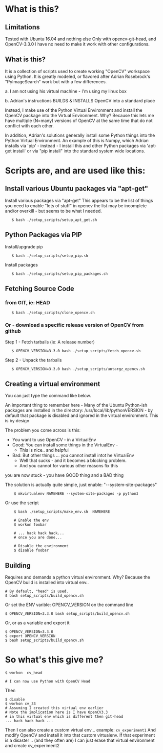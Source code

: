 # What is this?

## Limitations

Tested with Ubuntu 16.04 and nothing else
Only with opencv-git-head, and OpenCV-3.3.0
I have no need to make it work with other configurations.

## What is this?

It is a collection of scripts used to create working "OpenCV"
workspace using Python. It is greatly modeled, or flavored after
Adrian Rosebrock's "PyImageSearch" work but with a few differences.

a. I am not using his virtual machine - I'm using my linux box

b. Adrian's instructions BUILDS & INSTALLS OpenCV into a standard place

Instead, I make use of the Python Virtual Environment and install the
OpenCV package into the Virtual Environment.  Why? Because this lets
me have multiple (N=many) versions of OpenCV at the same time that do
not conflict with each other.

In addition, Adrian's solutions generally install some Python things
into the Python Virtual Environment.  An example of this is Numpy,
which Adrian installs via 'pip' - instead - I install this and other
Python packages via 'apt-get install' or via "pip install" into the
standard system wide locations.


# Scripts are, and are used like this:

## Install various Ubuntu packages via "apt-get"

Install various packages via "apt-get" This appears to be the list of
things you need to enable "lots of stuff" in opencv the list may be
incomplete and/or overkill - but seems to be what I needed.

```
   $ bash ./setup_scripts/setup_apt_get.sh
```

## Python Packages via PIP

Install/upgrade pip
```
   $ bash ./setup_scripts/setup_pip.sh
```

Install packages
```
   $ bash ./setup_scripts/setup_pip_packages.sh
```

## Fetching Source Code
### from GIT, ie: HEAD
```
   $ bash ./setup_scripts/clone_opencv.sh
```	
### Or - download a specific release version of OpenCV from github

Step 1 - Fetch tarballs (ie: A release number)
```
   $ OPENCV_VERSION=3.3.0 bash ./setup_scripts/fetch_opencv.sh
```

Step 2 - Unpack the tarballs
```
   $ OPENCV_VERSION=3.3.0 bash ./setup_scripts/untargz_opencv.sh
```

## Creating a virtual environment
You can just type the command like below.

An important thing to remember here - Many of the Ubuntu Python-ish
packages are installed in the directory:
/usr/local/lib/pythonVERSION - by default that package is disabled and
ignored in the virtual environment.  This is by design

The problem you come across is this:
 
* You want to use OpenCV - in a VirtualEnv
* Good: You can install some things in the VirtualEnv - 
  * This is nice.. and helpful
* Bad: But other things ... you cannot install intot he VirtualEnv
  * Well that sucks - and it becomes a blocking problem.
  * And you cannot for various other reasons fix this
  
you are now stuck - you have GOOD thing and a BAD thing
  
The solution is actually quite simple, just enable: "--system-site-packages"

```
    $ mkvirtualenv NAMEHERE --system-site-packages -p python3
```
Or use the script
```
    $ bash ./setup_scripts/make_env.sh  NAMEHERE
	
    # Enable the env
    $ workon foobar
	
    # ... hack hack hack...
    # once you are done...
	
    # Disable the environment
    $ disable foobar
```
	
## Building
Requires and demands a python virtual environment.
Why?  Because the OpenCV build is installed into virtual env..

```
# By default, "head" is used.
$ bash setup_scripts/build_opencv.sh
```
Or set the ENV varible: OPENCV_VERSION on the command line
```
$ OPENCV_VERSION=3.3.0 bash setup_scripts/build_opencv.sh
```
Or, or as a variable and export it
```
$ OPENCV_VERSION=3.3.0
$ export OPENCV_VERSION
$ bash setup_scripts/build_opencv.sh
```

# So what's this give me?

```
$ workon  cv_head

# I can now use Python with OpenCV Head
```
Then
```
$ disable 
$ workon cv_33
# Assuming I created this virtual env earlier
# Note the implication here is I have OpenCV3.3
# in this virtual env which is different then git-head
... hack hack hack ...
```

Then I can also create a custom virtual env...  example: ```cv_experiment1``` And modify OpenCV and install it into that custom virtualenv. If that experiment is a disaster .. (and they often are) I can just erase that virtual environment and create cv_experiment2







